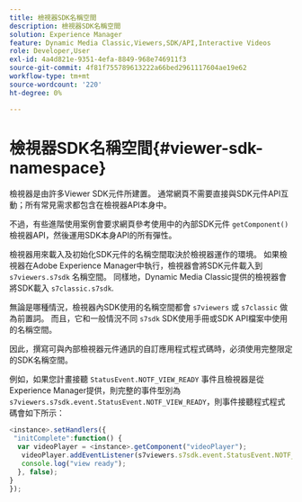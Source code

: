```yaml
---
title: 檢視器SDK名稱空間
description: 檢視器SDK名稱空間
solution: Experience Manager
feature: Dynamic Media Classic,Viewers,SDK/API,Interactive Videos
role: Developer,User
exl-id: 4a4d821e-9351-4efa-8849-968e746911f3
source-git-commit: 4f81f755789613222a66bed2961117604ae19e62
workflow-type: tm+mt
source-wordcount: '220'
ht-degree: 0%

---
```


# 檢視器SDK名稱空間{#viewer-sdk-namespace}

檢視器是由許多Viewer SDK元件所建置。 通常網頁不需要直接與SDK元件API互動；所有常見需求都包含在檢視器API本身中。

不過，有些進階使用案例會要求網頁參考使用中的內部SDK元件 `getComponent()` 檢視器API，然後運用SDK本身API的所有彈性。

檢視器用來載入及初始化SDK元件的名稱空間取決於檢視器運作的環境。 如果檢視器在Adobe Experience Manager中執行，檢視器會將SDK元件載入到 `s7viewers.s7sdk` 名稱空間。 同樣地，Dynamic Media Classic提供的檢視器會將SDK載入 `s7classic.s7sdk`.

無論是哪種情況，檢視器內SDK使用的名稱空間都會 `s7viewers` 或 `s7classic` 做為前置詞。 而且，它和一般情況不同 `s7sdk` SDK使用手冊或SDK API檔案中使用的名稱空間。

因此，撰寫可與內部檢視器元件通訊的自訂應用程式程式碼時，必須使用完整限定的SDK名稱空間。

例如，如果您計畫接聽 `StatusEvent.NOTF_VIEW_READY` 事件且檢視器是從Experience Manager提供，則完整的事件型別為 `s7viewers.s7sdk.event.StatusEvent.NOTF_VIEW_READY`，則事件接聽程式程式碼會如下所示：

```javascript {.line-numbers}
<instance>.setHandlers({ 
 "initComplete":function() { 
  var videoPlayer = <instance>.getComponent("videoPlayer"); 
   videoPlayer.addEventListener(s7viewers.s7sdk.event.StatusEvent.NOTF_VIEW_READY, function(e) { 
   console.log("view ready"); 
  }, false); 
} 
});
```
